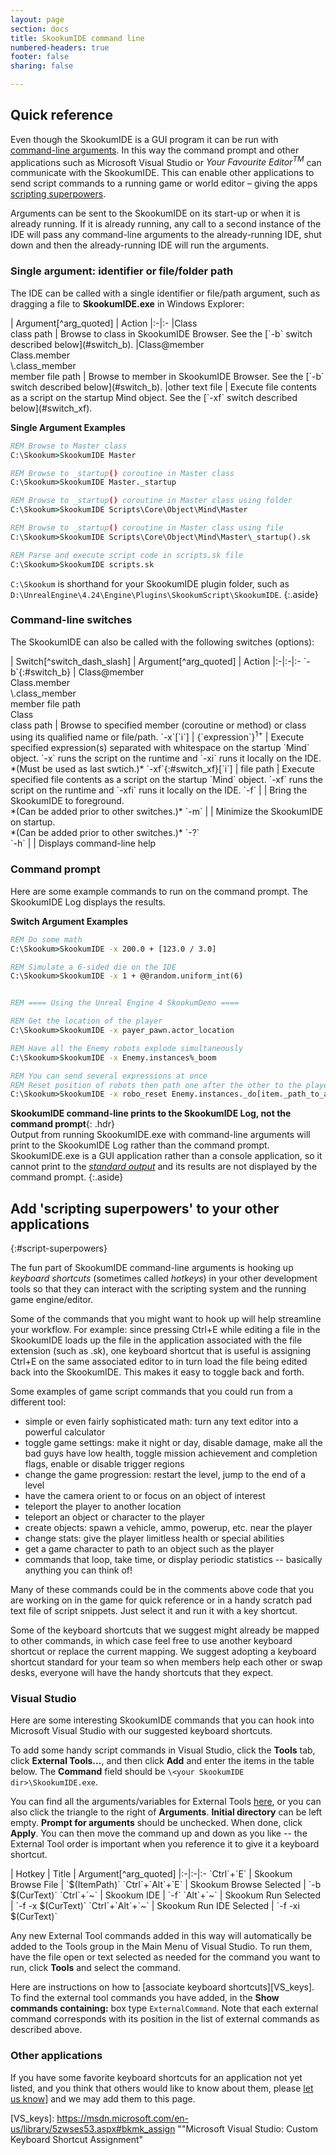```yaml
---
layout: page
section: docs
title: SkookumIDE command line
numbered-headers: true
footer: false
sharing: false

---
```


## Quick reference

Even though the SkookumIDE is a GUI program it can be run with [command-line arguments][cl_args]. In this way the command prompt and other applications such as Microsoft Visual Studio or *Your Favourite Editor<sup>TM</sup>* can communicate with the SkookumIDE. This can enable other applications to send script commands to a running game or world editor – giving the apps [scripting superpowers](#script-superpowers).

Arguments can be sent to the SkookumIDE on its start-up or when it is already running. If it is already running, any call to a second instance of the IDE will pass any command-line arguments to the already-running IDE, shut down and then the already-running IDE will run the arguments.


### Single argument: identifier or file/folder path

The IDE can be called with a single identifier or file/path argument, such as dragging a file to <strong>SkookumIDE.exe</strong> in Windows Explorer:

<div class="table-wrap clear-all" markdown="block">
| Argument[^arg_quoted]  | Action
|:-|:-
|Class<br/>class path | Browse to class in SkookumIDE Browser. See the [`-b` switch described below](#switch_b).
|Class@member<br/>Class.member<br/>\<Class\>.class_member<br/>member file path | Browse to member in SkookumIDE Browser. See the [`-b` switch described below](#switch_b).
|other text file | Execute file contents as a script on the startup Mind object. See the [`-xf` switch described below](#switch_xf).

</div>

**Single Argument Examples**
``` bat
REM Browse to Master class
C:\Skookum>SkookumIDE Master 

REM Browse to _startup() coroutine in Master class
C:\Skookum>SkookumIDE Master._startup 

REM Browse to _startup() coroutine in Master class using folder
C:\Skookum>SkookumIDE Scripts\Core\Object\Mind\Master 

REM Browse to _startup() coroutine in Master class using file
C:\Skookum>SkookumIDE Scripts\Core\Object\Mind\Master\_startup().sk 

REM Parse and execute script code in scripts.sk file
C:\Skookum>SkookumIDE scripts.sk 
```
`C:\Skookum` is shorthand for your SkookumIDE plugin folder, such as `D:\UnrealEngine\4.24\Engine\Plugins\SkookumScript\SkookumIDE`.
{:.aside}

### Command-line switches

The SkookumIDE can also be called with the following switches (options):

<div class="table-wrap clear-all" markdown="block">
| <span style="white-space: nowrap;">Switch[^switch_dash_slash]</span> | Argument[^arg_quoted] | Action
|:-|:-|:-
`-b`{:#switch_b} | Class@member<br/>Class.member<br/>\<Class\>.class_member<br/>member file path<br/>Class<br/>class path | Browse to specified member (coroutine or method) or class using its qualified name or file/path.
`-x`[`i`] | {`expression`}<sup>1+</sup> | Execute specified expression(s) separated with whitespace on the startup `Mind` object. `-x` runs the script on the runtime and `-xi` runs it locally on the IDE. *(Must be used as last swtich.)*
`-xf`{:#switch_xf}[`i`] | file path | Execute specified file contents as a script on the startup `Mind` object. `-xf` runs the script on the runtime and `-xfi` runs it locally on the IDE.
`-f` | | Bring the SkookumIDE to foreground.<br/>*(Can be added prior to other switches.)*
`-m` | | Minimize the SkookumIDE on startup.<br/>*(Can be added prior to other switches.)*
`-?`<br/>`-h` | | Displays command-line help

</div>


### Command prompt

Here are some example commands to run on the command prompt. The SkookumIDE Log displays the results. 

**Switch Argument Examples**
``` bat
REM Do some math
C:\Skookum>SkookumIDE -x 200.0 + [123.0 / 3.0]

REM Simulate a 6-sided die on the IDE
C:\Skookum>SkookumIDE -x 1 + @@random.uniform_int(6)


REM ==== Using the Unreal Engine 4 SkookumDemo ====

REM Get the location of the player
C:\Skookum>SkookumIDE -x payer_pawn.actor_location

REM Have all the Enemy robots explode simultaneously
C:\Skookum>SkookumIDE -x Enemy.instances%_boom 

REM You can send several expressions at once
REM Reset position of robots then path one after the other to the player
C:\Skookum>SkookumIDE -x robo_reset Enemy.instances._do[item._path_to_actor(player_pawn)] 
```

**SkookumIDE command-line prints to the SkookumIDE Log, not the command prompt**{: .hdr}<br>
Output from running SkookumIDE.exe with command-line arguments will print to the SkookumIDE Log rather than the command prompt. SkookumIDE.exe is a GUI application rather than a console application, so it cannot print to the [_standard output_](https://en.wikipedia.org/wiki/Standard_streams#Standard_output_.28stdout.29) and its results are not displayed by the command prompt.
{:.aside}


## Add 'scripting superpowers' to your other applications
{:#script-superpowers}

The fun part of SkookumIDE command-line arguments is hooking up *keyboard shortcuts* (sometimes called *hotkeys*) in your other development tools so that they can interact with the scripting system and the running game engine/editor.

Some of the commands that you might want to hook up will help streamline your workflow. For example: since pressing Ctrl+E while editing a file in the SkookumIDE loads up the file in the application associated with the file extension (such as .sk), one keyboard shortcut that is useful is assigning Ctrl+E on the same associated editor to in turn load the file being edited back into the SkookumIDE. This makes it easy to toggle back and forth.

Some examples of game script commands that you could run from a different tool:

- simple or even fairly sophisticated math: turn any text editor into a powerful calculator
- toggle game settings: make it night or day, disable damage, make all the bad guys have low health, toggle mission achievement and completion flags, enable or disable trigger regions
- change the game progression: restart the level, jump to the end of a level
- have the camera orient to or focus on an object of interest
- teleport the player to another location
- teleport an object or character to the player
- create objects: spawn a vehicle, ammo, powerup, etc. near the player
- change stats: give the player limitless health or special abilities
- get a game character to path to an object such as the player
- commands that loop, take time, or display periodic statistics -- basically anything you can think of! 

Many of these commands could be in the comments above code that you are working on in the game for quick reference or in a handy scratch pad text file of script snippets. Just select it and run it with a key shortcut.

Some of the keyboard shortcuts that we suggest might already be mapped to other commands, in which case feel free to use another keyboard shortcut or replace the current mapping. We suggest adopting a keyboard shortcut standard for your team so when members help each other or swap desks, everyone will have the handy shortcuts that they expect. 


### Visual Studio

Here are some interesting SkookumIDE commands that you can hook into Microsoft Visual Studio with our suggested keyboard shortcuts.

To add some handy script commands in Visual Studio, click the <strong>Tools</strong> tab, click <strong>External Tools...</strong>, and then click <strong>Add</strong> and enter the items in the table below. The <strong>Command</strong> field should be `\<your SkookumIDE dir>\SkookumIDE.exe`. 

You can find all the arguments/variables for External Tools [here][VS_args], or you can also click the triangle to the right of <strong>Arguments</strong>. <strong>Initial directory</strong> can be left empty. **Prompt for arguments** should be unchecked. When done, click **Apply**. You can then move the command up and down as you like -- the External Tool order is important when you reference it to give it a keyboard shortcut.

<div class="table-wrap clear-all font0_9em" markdown="block">
| Hotkey | Title | Argument[^arg_quoted] 
|:-|:-|:-
`Ctrl`+`E` | Skookum Browse File | `$(ItemPath)`
`Ctrl`+`Alt`+`E` | Skookum Browse Selected | `-b $(CurText)`
`Ctrl`+`~` | Skookum IDE | `-f`
`Alt`+`~` | Skookum Run Selected | `-f -x $(CurText)`
`Ctrl`+`Alt`+`~` | Skookum Run IDE Selected | `-f -xi $(CurText)`

</div>

Any new External Tool commands added in this way will automatically be added to the Tools group in the Main Menu of Visual Studio. To run them, have the file open or text selected as needed for the command you want to run, click **Tools** and select the command.

Here are instructions on how to [associate keyboard shortcuts][VS_keys]. To find the external tool commands you have added, in the **Show commands containing:** box type `ExternalCommand`. Note that each external command corresponds with its position in the list of external commands as described above.


### Other applications

If you have some favorite keyboard shortcuts for an application not yet listed, and you think that others would like to know about them, please [let us know][forum]] and we may add them to this page.

<div class="footline" id="footline"></div>


[^arg_quoted]: Arguments may optionally be enclosed in double quotes: `"arg"`. The quotes will be kept or removed automatically as needed.
[^switch_dash_slash]: Switches may use the forward slash `/` rather than the dash `-`, so `SkookumIDE -?` is the same as `SkookumIDE /?`. Note that a dash must be preceded by a space, (such as `SkookumIDE -?`), but a forward slash need not be preceded by a space (`SkookumIDE/?`).

[cl_args]: https://en.wikipedia.org/wiki/Command-line_interface#Arguments "Command-line argument Wikipedia entry"
[forum]: /community/ "Discuss SkookumScript with the community"
[VS_args]: https://msdn.microsoft.com/en-us/library/ekbzk5f8.aspx "Microsoft Visual Studio: Arguments for External Tools"
[VS_keys]: https://msdn.microsoft.com/en-us/library/5zwses53.aspx#bkmk_assign ""Microsoft Visual Studio: Custom Keyboard Shortcut Assignment" 